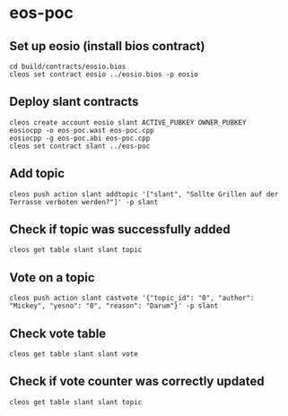 # eos-poc


## Set up eosio (install bios contract)
```
cd build/contracts/eosio.bios
cleos set contract eosio ../eosio.bios -p eosio
```

## Deploy slant contracts
```
cleos create account eosio slant ACTIVE_PUBKEY OWNER_PUBKEY
eosiocpp -o eos-poc.wast eos-poc.cpp
eosiocpp -g eos-poc.abi eos-poc.cpp
cleos set contract slant ../eos-poc
```

## Add topic
```
cleos push action slant addtopic '["slant", "Sollte Grillen auf der Terrasse verboten werden?"]' -p slant
```

## Check if topic was successfully added
```
cleos get table slant slant topic
```

## Vote on a topic
```
cleos push action slant castvote '{"topic_id": "0", "author": "Mickey", "yesno": "0", "reason": "Darum"}' -p slant
```

## Check vote table
```
cleos get table slant slant vote
```

## Check if vote counter was correctly updated
```
cleos get table slant slant topic
```
